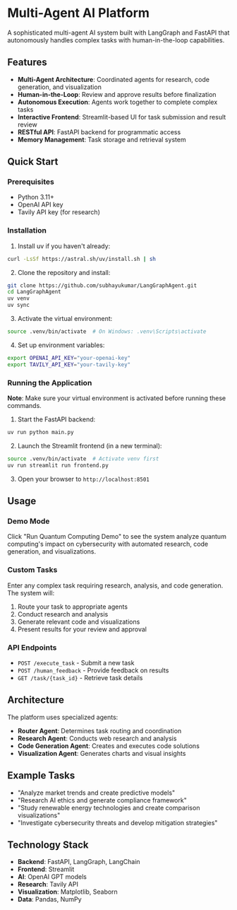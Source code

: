# Multi-Agent AI Platform

A sophisticated multi-agent AI system built with LangGraph and FastAPI that autonomously handles complex tasks with human-in-the-loop capabilities.

## Features

- **Multi-Agent Architecture**: Coordinated agents for research, code generation, and visualization
- **Human-in-the-Loop**: Review and approve results before finalization
- **Autonomous Execution**: Agents work together to complete complex tasks
- **Interactive Frontend**: Streamlit-based UI for task submission and result review
- **RESTful API**: FastAPI backend for programmatic access
- **Memory Management**: Task storage and retrieval system

## Quick Start

### Prerequisites
- Python 3.11+
- OpenAI API key
- Tavily API key (for research)

### Installation

1. Install uv if you haven't already:
```bash
curl -LsSf https://astral.sh/uv/install.sh | sh
```

2. Clone the repository and install:
```bash
git clone https://github.com/subhayukumar/LangGraphAgent.git
cd LangGraphAgent
uv venv
uv sync
```

3. Activate the virtual environment:
```bash
source .venv/bin/activate  # On Windows: .venv\Scripts\activate
```

4. Set up environment variables:
```bash
export OPENAI_API_KEY="your-openai-key"
export TAVILY_API_KEY="your-tavily-key"
```

### Running the Application

**Note**: Make sure your virtual environment is activated before running these commands.

1. Start the FastAPI backend:
```bash
uv run python main.py
```

2. Launch the Streamlit frontend (in a new terminal):
```bash
source .venv/bin/activate  # Activate venv first
uv run streamlit run frontend.py
```

3. Open your browser to `http://localhost:8501`

## Usage

### Demo Mode
Click "Run Quantum Computing Demo" to see the system analyze quantum computing's impact on cybersecurity with automated research, code generation, and visualizations.

### Custom Tasks
Enter any complex task requiring research, analysis, and code generation. The system will:
1. Route your task to appropriate agents
2. Conduct research and analysis
3. Generate relevant code and visualizations
4. Present results for your review and approval

### API Endpoints

- `POST /execute_task` - Submit a new task
- `POST /human_feedback` - Provide feedback on results
- `GET /task/{task_id}` - Retrieve task details

## Architecture

The platform uses specialized agents:
- **Router Agent**: Determines task routing and coordination
- **Research Agent**: Conducts web research and analysis
- **Code Generation Agent**: Creates and executes code solutions
- **Visualization Agent**: Generates charts and visual insights

## Example Tasks

- "Analyze market trends and create predictive models"
- "Research AI ethics and generate compliance framework"
- "Study renewable energy technologies and create comparison visualizations"
- "Investigate cybersecurity threats and develop mitigation strategies"

## Technology Stack

- **Backend**: FastAPI, LangGraph, LangChain
- **Frontend**: Streamlit
- **AI**: OpenAI GPT models
- **Research**: Tavily API
- **Visualization**: Matplotlib, Seaborn
- **Data**: Pandas, NumPy

